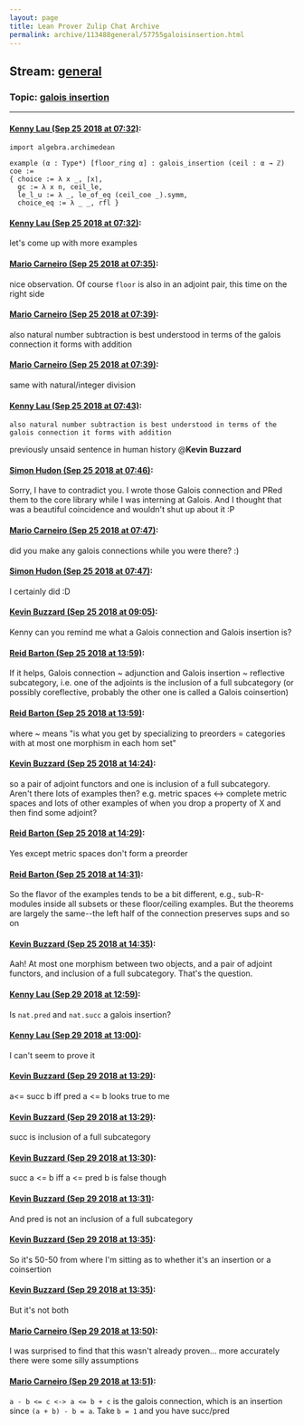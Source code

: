 ```yaml
---
layout: page
title: Lean Prover Zulip Chat Archive 
permalink: archive/113488general/57755galoisinsertion.html
---
```


## Stream: [general](index.html)
### Topic: [galois insertion](57755galoisinsertion.html)

---

#### [Kenny Lau (Sep 25 2018 at 07:32)](https://leanprover.zulipchat.com/#narrow/stream/113488-general/topic/galois%20insertion/near/134575752):
```lean
import algebra.archimedean

example (α : Type*) [floor_ring α] : galois_insertion (ceil : α → ℤ) coe :=
{ choice := λ x _, ⌈x⌉,
  gc := λ x n, ceil_le,
  le_l_u := λ _, le_of_eq (ceil_coe _).symm,
  choice_eq := λ _ _, rfl }
```

#### [Kenny Lau (Sep 25 2018 at 07:32)](https://leanprover.zulipchat.com/#narrow/stream/113488-general/topic/galois%20insertion/near/134575753):
let's come up with more examples

#### [Mario Carneiro (Sep 25 2018 at 07:35)](https://leanprover.zulipchat.com/#narrow/stream/113488-general/topic/galois%20insertion/near/134575821):
nice observation. Of course `floor` is also in an adjoint pair, this time on the right side

#### [Mario Carneiro (Sep 25 2018 at 07:39)](https://leanprover.zulipchat.com/#narrow/stream/113488-general/topic/galois%20insertion/near/134575944):
also natural number subtraction is best understood in terms of the galois connection it forms with addition

#### [Mario Carneiro (Sep 25 2018 at 07:39)](https://leanprover.zulipchat.com/#narrow/stream/113488-general/topic/galois%20insertion/near/134575949):
same with natural/integer division

#### [Kenny Lau (Sep 25 2018 at 07:43)](https://leanprover.zulipchat.com/#narrow/stream/113488-general/topic/galois%20insertion/near/134576084):
```quote
also natural number subtraction is best understood in terms of the galois connection it forms with addition
```
previously unsaid sentence in human history @**Kevin Buzzard**

#### [Simon Hudon (Sep 25 2018 at 07:46)](https://leanprover.zulipchat.com/#narrow/stream/113488-general/topic/galois%20insertion/near/134576195):
Sorry, I have to contradict you. I wrote those Galois connection and PRed them to the core library while I was interning at Galois. And I thought that was a beautiful coincidence and wouldn't shut up about it :P

#### [Mario Carneiro (Sep 25 2018 at 07:47)](https://leanprover.zulipchat.com/#narrow/stream/113488-general/topic/galois%20insertion/near/134576211):
did you make any galois connections while you were there? :)

#### [Simon Hudon (Sep 25 2018 at 07:47)](https://leanprover.zulipchat.com/#narrow/stream/113488-general/topic/galois%20insertion/near/134576214):
I certainly did :D

#### [Kevin Buzzard (Sep 25 2018 at 09:05)](https://leanprover.zulipchat.com/#narrow/stream/113488-general/topic/galois%20insertion/near/134578923):
Kenny can you remind me what a Galois connection and Galois insertion is?

#### [Reid Barton (Sep 25 2018 at 13:59)](https://leanprover.zulipchat.com/#narrow/stream/113488-general/topic/galois%20insertion/near/134591243):
If it helps, Galois connection ~ adjunction and Galois insertion ~ reflective subcategory, i.e. one of the adjoints is the inclusion of a full subcategory (or possibly coreflective, probably the other one is called a Galois coinsertion)

#### [Reid Barton (Sep 25 2018 at 13:59)](https://leanprover.zulipchat.com/#narrow/stream/113488-general/topic/galois%20insertion/near/134591256):
where ~ means "is what you get by specializing to preorders = categories with at most one morphism in each hom set"

#### [Kevin Buzzard (Sep 25 2018 at 14:24)](https://leanprover.zulipchat.com/#narrow/stream/113488-general/topic/galois%20insertion/near/134592595):
so a pair of adjoint functors and one is inclusion of a full subcategory. Aren't there lots of examples then? e.g. metric spaces <-> complete metric spaces and lots of other examples of when you drop a property of X and then find some adjoint?

#### [Reid Barton (Sep 25 2018 at 14:29)](https://leanprover.zulipchat.com/#narrow/stream/113488-general/topic/galois%20insertion/near/134592862):
Yes except metric spaces don't form a preorder

#### [Reid Barton (Sep 25 2018 at 14:31)](https://leanprover.zulipchat.com/#narrow/stream/113488-general/topic/galois%20insertion/near/134592982):
So the flavor of the examples tends to be a bit different, e.g., sub-R-modules inside all subsets or these floor/ceiling examples. But the theorems are largely the same--the left half of the connection preserves sups and so on

#### [Kevin Buzzard (Sep 25 2018 at 14:35)](https://leanprover.zulipchat.com/#narrow/stream/113488-general/topic/galois%20insertion/near/134593292):
Aah! At most one morphism between two objects, and a pair of adjoint functors, and inclusion of a full subcategory. That's the question.

#### [Kenny Lau (Sep 29 2018 at 12:59)](https://leanprover.zulipchat.com/#narrow/stream/113488-general/topic/galois%20insertion/near/134878359):
Is `nat.pred` and `nat.succ` a galois insertion?

#### [Kenny Lau (Sep 29 2018 at 13:00)](https://leanprover.zulipchat.com/#narrow/stream/113488-general/topic/galois%20insertion/near/134878360):
I can't seem to prove it

#### [Kevin Buzzard (Sep 29 2018 at 13:29)](https://leanprover.zulipchat.com/#narrow/stream/113488-general/topic/galois%20insertion/near/134879239):
a<= succ b iff pred a <= b looks true to me

#### [Kevin Buzzard (Sep 29 2018 at 13:29)](https://leanprover.zulipchat.com/#narrow/stream/113488-general/topic/galois%20insertion/near/134879241):
succ is inclusion of a full subcategory

#### [Kevin Buzzard (Sep 29 2018 at 13:30)](https://leanprover.zulipchat.com/#narrow/stream/113488-general/topic/galois%20insertion/near/134879290):
succ a <= b iff a <= pred b is false though

#### [Kevin Buzzard (Sep 29 2018 at 13:31)](https://leanprover.zulipchat.com/#narrow/stream/113488-general/topic/galois%20insertion/near/134879307):
And pred is not an inclusion of a full subcategory

#### [Kevin Buzzard (Sep 29 2018 at 13:35)](https://leanprover.zulipchat.com/#narrow/stream/113488-general/topic/galois%20insertion/near/134879423):
So it's 50-50 from where I'm sitting as to whether it's an insertion or a coinsertion

#### [Kevin Buzzard (Sep 29 2018 at 13:35)](https://leanprover.zulipchat.com/#narrow/stream/113488-general/topic/galois%20insertion/near/134879424):
But it's not both

#### [Mario Carneiro (Sep 29 2018 at 13:50)](https://leanprover.zulipchat.com/#narrow/stream/113488-general/topic/galois%20insertion/near/134879960):
I was surprised to find that this wasn't already proven... more accurately there were some silly assumptions

#### [Mario Carneiro (Sep 29 2018 at 13:51)](https://leanprover.zulipchat.com/#narrow/stream/113488-general/topic/galois%20insertion/near/134879976):
`a - b <= c <-> a <= b + c` is the galois connection, which is an insertion since `(a + b) - b = a`. Take `b = 1` and you have succ/pred

